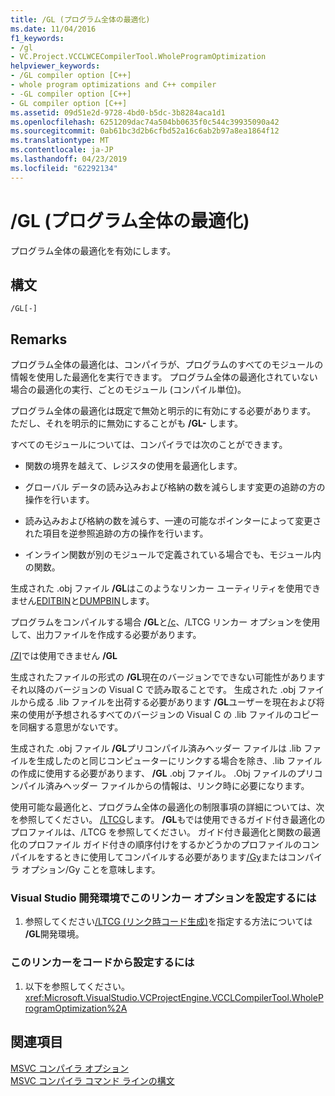 ```yaml
---
title: /GL (プログラム全体の最適化)
ms.date: 11/04/2016
f1_keywords:
- /gl
- VC.Project.VCCLWCECompilerTool.WholeProgramOptimization
helpviewer_keywords:
- /GL compiler option [C++]
- whole program optimizations and C++ compiler
- -GL compiler option [C++]
- GL compiler option [C++]
ms.assetid: 09d51e2d-9728-4bd0-b5dc-3b8284aca1d1
ms.openlocfilehash: 6251209dac74a504bb0635f0c544c39935090a42
ms.sourcegitcommit: 0ab61bc3d2b6cfbd52a16c6ab2b97a8ea1864f12
ms.translationtype: MT
ms.contentlocale: ja-JP
ms.lasthandoff: 04/23/2019
ms.locfileid: "62292134"
---
```

# <a name="gl-whole-program-optimization"></a>/GL (プログラム全体の最適化)

プログラム全体の最適化を有効にします。

## <a name="syntax"></a>構文

```
/GL[-]
```

## <a name="remarks"></a>Remarks

プログラム全体の最適化は、コンパイラが、プログラムのすべてのモジュールの情報を使用した最適化を実行できます。 プログラム全体の最適化されていない場合の最適化の実行、ごとのモジュール (コンパイル単位)。

プログラム全体の最適化は既定で無効と明示的に有効にする必要があります。 ただし、それを明示的に無効にすることがも **/GL-** します。

すべてのモジュールについては、コンパイラでは次のことができます。

- 関数の境界を越えて、レジスタの使用を最適化します。

- グローバル データの読み込みおよび格納の数を減らします変更の追跡の方の操作を行います。

- 読み込みおよび格納の数を減らす、一連の可能なポインターによって変更された項目を逆参照追跡の方の操作を行います。

- インライン関数が別のモジュールで定義されている場合でも、モジュール内の関数。

生成された .obj ファイル **/GL**はこのようなリンカー ユーティリティを使用できません[EDITBIN](editbin-reference.md)と[DUMPBIN](dumpbin-reference.md)します。

プログラムをコンパイルする場合 **/GL**と[/c](c-compile-without-linking.md)、/LTCG リンカー オプションを使用して、出力ファイルを作成する必要があります。

[/ZI](z7-zi-zi-debug-information-format.md)では使用できません **/GL**

生成されたファイルの形式の **/GL**現在のバージョンでできない可能性がありますそれ以降のバージョンの Visual C で読み取ることです。 生成された .obj ファイルから成る .lib ファイルを出荷する必要があります **/GL**ユーザーを現在および将来の使用が予想されるすべてのバージョンの Visual C の .lib ファイルのコピーを同梱する意思がないです。

生成された .obj ファイル **/GL**プリコンパイル済みヘッダー ファイルは .lib ファイルを生成したのと同じコンピューターにリンクする場合を除き、.lib ファイルの作成に使用する必要があります、 **/GL** .obj ファイル。 .Obj ファイルのプリコンパイル済みヘッダー ファイルからの情報は、リンク時に必要になります。

使用可能な最適化と、プログラム全体の最適化の制限事項の詳細については、次を参照してください。 [/LTCG](ltcg-link-time-code-generation.md)します。  **/GL**もでは使用できるガイド付き最適化のプロファイルは、/LTCG を参照してください。  ガイド付き最適化と関数の最適化のプロファイル ガイド付きの順序付けをするかどうかのプロファイルのコンパイルをするときに使用してコンパイルする必要があります[/Gy](gy-enable-function-level-linking.md)またはコンパイラ オプション/Gy ことを意味します。

### <a name="to-set-this-linker-option-in-the-visual-studio-development-environment"></a>Visual Studio 開発環境でこのリンカー オプションを設定するには

1. 参照してください[/LTCG (リンク時コード生成)](ltcg-link-time-code-generation.md)を指定する方法については **/GL**開発環境。

### <a name="to-set-this-linker-option-programmatically"></a>このリンカーをコードから設定するには

1. 以下を参照してください。<xref:Microsoft.VisualStudio.VCProjectEngine.VCCLCompilerTool.WholeProgramOptimization%2A>

## <a name="see-also"></a>関連項目

[MSVC コンパイラ オプション](compiler-options.md)<br/>
[MSVC コンパイラ コマンド ラインの構文](compiler-command-line-syntax.md)
